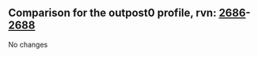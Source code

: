 ## Comparison for the outpost0 profile, rvn: [2686](https://github.com/PRO100KatYT/FortniteProfileRevisions/tree/main/profiles/outpost0/2686%20outpost0.json)-[2688](https://github.com/PRO100KatYT/FortniteProfileRevisions/tree/main/profiles/outpost0/2688%20outpost0.json)

No changes
